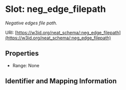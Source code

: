 # Slot: neg_edge_filepath
_Negative edges file path._


URI: [https://w3id.org/neat_schema/:neg_edge_filepath](https://w3id.org/neat_schema/:neg_edge_filepath)



<!-- no inheritance hierarchy -->


## Properties

 * Range: None



## Identifier and Mapping Information





